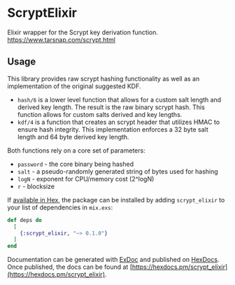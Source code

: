 # ScryptElixir

Elixir wrapper for the Scrypt key derivation function. 
https://www.tarsnap.com/scrypt.html

## Usage

This library provides raw scrypt hashing functionality as well as an implementation of the original suggested KDF.

* `hash/6` is a lower level function that allows for a custom salt length and derived key length. The result is the raw binary scrypt hash. This function allows for custom salts derived and key lengths.
* `kdf/4` is a function that creates an scrypt header that utilizes HMAC to ensure hash integrity. This implementation enforces a 32 byte salt length and 64 byte derived key length.

Both functions rely on a core set of parameters:
* `password` - the core binary being hashed
* `salt` - a pseudo-randomly generated string of bytes used for hashing
* `logN` - exponent for CPU/memory cost (2^logN)
* `r` - blocksize

If [available in Hex](https://hex.pm/docs/publish), the package can be installed
by adding `scrypt_elixir` to your list of dependencies in `mix.exs`:

```elixir
def deps do
  [
    {:scrypt_elixir, "~> 0.1.0"}
  ]
end
```

Documentation can be generated with [ExDoc](https://github.com/elixir-lang/ex_doc)
and published on [HexDocs](https://hexdocs.pm). Once published, the docs can
be found at [https://hexdocs.pm/scrypt_elixir](https://hexdocs.pm/scrypt_elixir).

